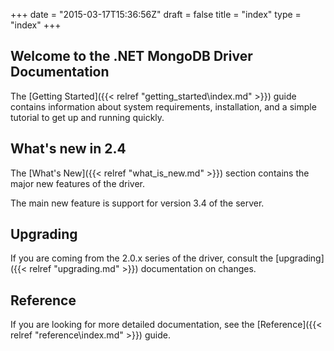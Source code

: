 +++
date = "2015-03-17T15:36:56Z"
draft = false
title = "index"
type = "index"
+++

## Welcome to the .NET MongoDB Driver Documentation

The [Getting Started]({{< relref "getting_started\index.md" >}}) guide contains information about system requirements, installation, and a simple tutorial to get up and running quickly.


## What's new in 2.4

The [What's New]({{< relref "what_is_new.md" >}}) section contains the major new features of the driver.

The main new feature is support for version 3.4 of the server.


## Upgrading

If you are coming from the 2.0.x series of the driver, consult the [upgrading]({{< relref "upgrading.md" >}}) documentation on changes.


## Reference

If you are looking for more detailed documentation, see the [Reference]({{< relref "reference\index.md" >}}) guide.
